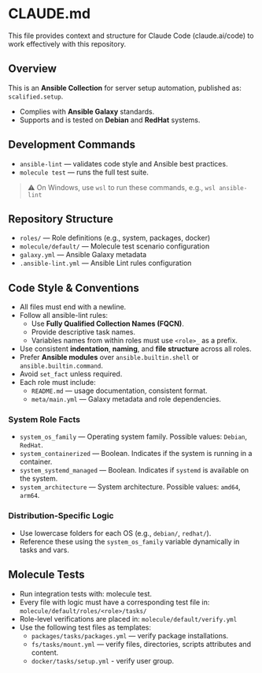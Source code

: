 # CLAUDE.md

This file provides context and structure for Claude Code (claude.ai/code) to work effectively with this repository.

## Overview

This is an **Ansible Collection** for server setup automation, published as: `scalified.setup`.

- Complies with **Ansible Galaxy** standards.
- Supports and is tested on **Debian** and **RedHat** systems.

## Development Commands

- `ansible-lint` — validates code style and Ansible best practices.
- `molecule test` — runs the full test suite.

> ⚠️ On Windows, use `wsl` to run these commands, e.g., `wsl ansible-lint`

## Repository Structure

- `roles/` — Role definitions (e.g., system, packages, docker)
- `molecule/default/` — Molecule test scenario configuration
- `galaxy.yml` — Ansible Galaxy metadata
- `.ansible-lint.yml` — Ansible Lint rules configuration

## Code Style & Conventions

* All files must end with a newline.
* Follow all ansible-lint rules:
    * Use **Fully Qualified Collection Names (FQCN)**.
    * Provide descriptive task names.
    * Variables names from within roles must use `<role>_` as a prefix.
* Use consistent **indentation**, **naming**, and **file structure** across all roles.
* Prefer **Ansible modules** over `ansible.builtin.shell` or `ansible.builtin.command`.
* Avoid `set_fact` unless required.
* Each role must include:
    * `README.md` — usage documentation, consistent format.
    * `meta/main.yml` — Galaxy metadata and role dependencies.

### System Role Facts

- `system_os_family` — Operating system family. Possible values: `Debian`, `RedHat`.
- `system_containerized` — Boolean. Indicates if the system is running in a container.
- `system_systemd_managed` — Boolean. Indicates if `systemd` is available on the system.
- `system_architecture` — System architecture. Possible values: `amd64`, `arm64`.

### Distribution-Specific Logic

* Use lowercase folders for each OS (e.g., `debian/`, `redhat/`).
* Reference these using the `system_os_family` variable dynamically in tasks and vars.

## Molecule Tests

* Run integration tests with: molecule test.
* Every file with logic must have a corresponding test file in: `molecule/default/roles/<role>/tasks/`
* Role-level verifications are placed in: `molecule/default/verify.yml`
* Use the following test files as templates:
    * `packages/tasks/packages.yml` — verify package installations.
    * `fs/tasks/mount.yml` — verify files, directories, scripts attributes and content.
    * `docker/tasks/setup.yml` - verify user group.
